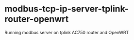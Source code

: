 # modbus-tcp-ip-server-tplink-router-openwrt
Running modbus server on tplink AC750 router and OpenWRT
